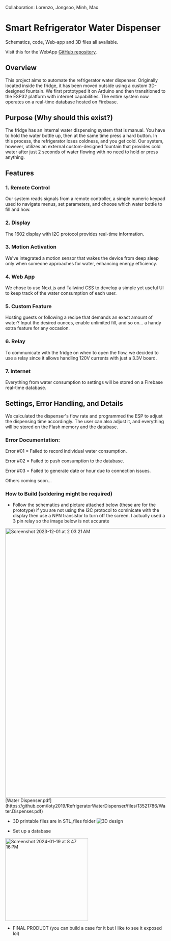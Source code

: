 Collaboration: Lorenzo, Jongsoo, Minh, Max

# Smart Refrigerator Water Dispenser

Schematics, code, Web-app and 3D files all available.

Visit this for the WebApp [GitHub repository](https://github.com/loty2019/water-dispenser-web).

## Overview
This project aims to automate the refrigerator water dispenser. Originally located inside the fridge, it has been moved outside using a custom 3D-designed fountain. We first prototyped it on Arduino and then transitioned to the ESP32 platform with internet capabilities. The entire system now operates on a real-time database hosted on Firebase.

## Purpose (Why should this exist?)

The fridge has an internal water dispensing system that is manual. You have to hold the water bottle up, then at the same time press a hard button. In this process, the refrigerator loses coldness, and you get cold. Our system, however, utilizes an external custom-designed fountain that provides cold water after just 2 seconds of water flowing with no need to hold or press anything.

## Features

### 1. Remote Control

Our system reads signals from a remote controller, a simple numeric keypad used to navigate menus, set parameters, and choose which water bottle to fill and how.

### 2. Display

The 1602 display with I2C protocol provides real-time information.

### 3. Motion Activation

We've integrated a motion sensor that wakes the device from deep sleep only when someone approaches for water, enhancing energy efficiency.

### 4. Web App

We chose to use Next.js and Tailwind CSS to develop a simple yet useful UI to keep track of the water consumption of each user.

### 5. Custom Feature

Hosting guests or following a recipe that demands an exact amount of water? Input the desired ounces, enable unlimited fill, and so on... a handy extra feature for any occasion.

### 6. Relay

To communicate with the fridge on when to open the flow, we decided to use a relay since it allows handling 120V currents with just a 3.3V board.

### 7. Internet

Everything from water consumption to settings will be stored on a Firebase real-time database.

## Settings, Error Handling, and Details

We calculated the dispenser's flow rate and programmed the ESP to adjust the dispensing time accordingly. The user can also adjust it, and everything will be stored on the Flash memory and the database.

### Error Documentation:
Error #01 = Failed to record individual water consumption.

Error #02 = Failed to push consumption to the database.

Error #03 = Failed to generate date or hour due to connection issues.

Others coming soon...

### How to Build (soldering might be required)

- Follow the schematics and picture attached below (these are for the prototype) if you are not using the I2C protocol to cominicate with the display then use a NPN transistor to turn off the screen.
  I actually used a 3 pin relay so the image below is not accurate
<img width="847" alt="Screenshot 2023-12-01 at 2 03 21 AM" src="https://github.com/loty2019/RefrigeratorWaterDispenser/assets/125715080/e65917bb-6f01-427a-8e4f-efa38740c8e7">
[Water Dispenser.pdf](https://github.com/loty2019/RefrigeratorWaterDispenser/files/13521786/Water.Dispenser.pdf)

- 3D printable files are in STL_files folder
![3D design](https://github.com/loty2019/RefrigeratorWaterDispenser/assets/125715080/bef2b874-d871-40e2-90d2-5a8ef3ee35ca)

- Set up a database
<img width="260" alt="Screenshot 2024-01-19 at 8 47 16 PM" src="https://github.com/loty2019/RefrigeratorWaterDispenser/assets/125715080/972a31f8-d2f8-4be3-a782-37fe3cc299a8">
  
- FINAL PRODUCT (you can build a case for it but I like to see it exposed lol)
